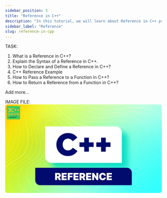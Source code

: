 ```yaml
---
sidebar_position: 3
title: "Reference in C++"
description: "In this tutorial, we will learn about Reference in C++ programming with the help of examples. A reference is an alias for a variable. It is a way to access the value of a variable using a different name. A reference is similar to a pointer, but it is simpler to use and safer than a pointer."
sidebar_label: "Reference"
slug: reference-in-cpp
---
```


TASK:

1. What is a Reference in C++?
2. Explain the Syntax of a Reference in C++.
3. How to Declare and Define a Reference in C++?
4. C++ Reference Example
5. How to Pass a Reference to a Function in C++?
6. How to Return a Reference from a Function in C++?

Add more...

IMAGE FILE:
![String in CPP](../../static/img/day-11/reference-in-cpp.png)